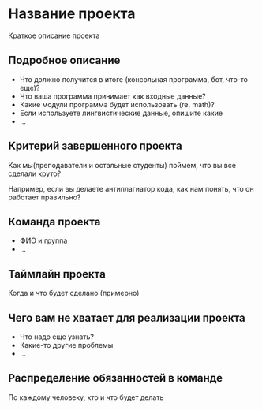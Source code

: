 # Название проекта

Краткое описание проекта

## Подробное описание

- Что должно получится в итоге (консольная программа, бот, что-то еще)?
- Что ваша программа принимает как входные данные?
- Какие модули программа будет использовать (re, math)?
- Если используете лингвистические данные, опишите какие
- ...

## Критерий завершенного проекта

Как мы(преподаватели и остальные студенты) поймем, что вы все сделали круто?

Например, если вы делаете антиплагиатор кода, как нам понять, что он работает правильно?

## Команда проекта

- ФИО и группа
- ...

## Таймлайн проекта

Когда и что будет сделано (примерно)

## Чего вам не хватает для реализации проекта

- Что надо еще узнать?
- Какие-то другие проблемы
- ...

## Распределение обязанностей в команде

По каждому человеку, кто и что будет делать
